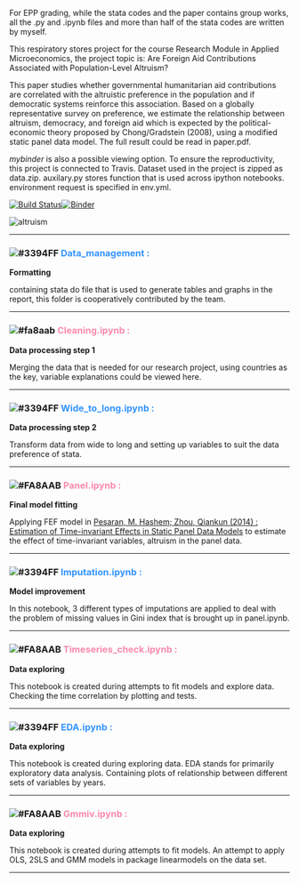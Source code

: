 For EPP grading, while the stata codes and the paper contains group works, all the .py and .ipynb files and more than half of the stata codes are written by myself.

This respiratory stores project for the course Research Module in Applied Microeconomics, the project topic is: Are Foreign Aid Contributions Associated with Population-Level Altruism?

This paper studies whether governmental humanitarian aid contributions are correlated with the altruistic preference in the population and if democratic systems reinforce this association. Based on a globally representative survey on preference, we estimate the relationship between altruism,
democracy, and foreign aid which is expected by the political-economic theory proposed by Chong/Gradstein (2008), using a modified static panel data model. The full result could be read in paper.pdf.

_mybinder_ is also a possible viewing option. To ensure the reproductivity, this project is connected to Travis. Dataset used in the project is zipped as data.zip. auxilary.py stores function that is used across ipython notebooks. environment request is specified in env.yml. 

 <!-- it could also be downloaded at [here.](https://drive.google.com/drive/folders/1MG2aVRWMfzrvAibqx-r2NlfRDPcZ9Bc-?usp=sharing)  -->


[![Build Status](https://travis-ci.com/amanda8412383/research-module.svg?branch=main)](https://travis-ci.com/amanda8412383/research-module)[![Binder](https://mybinder.org/badge_logo.svg)](https://mybinder.org/v2/gh/amanda8412383/research-module/HEAD)

![altruism](https://user-images.githubusercontent.com/34471768/102538859-29382f80-40ad-11eb-8d82-8d365f7fdbbb.png)

---
 
### ![#3394FF](http://via.placeholder.com/15/3394FF/000000?text=+) <span style="color:#3394FF">**Data_management :**</span> 
**Formatting**

containing stata do file that is used to generate tables and graphs in the report, this folder is cooperatively contributed by the team.


---


### ![#fa8aab](http://via.placeholder.com/15/FA8AAB/000000?text=+) <span style="color:#FA8AAB">**Cleaning.ipynb :**</span>
**Data processing step 1** 

Merging the data that is needed for our research project, using countries as the key, variable explanations could be viewed here.  

---
 
### ![#3394FF](http://via.placeholder.com/15/3394FF/000000?text=+) <span style="color:#3394FF">**Wide_to_long.ipynb :**</span> 
**Data processing step 2** 
 
 Transform data from wide to long and setting up variables to suit the data preference of stata.

---

### ![#FA8AAB](http://via.placeholder.com/15/FA8AAB/000000?text=+) <span style="color:#FA8AAB">**Panel.ipynb :**</span> 
**Final model fitting** 

Applying FEF model in [Pesaran, M. Hashem; Zhou, Qiankun (2014) : Estimation of Time-invariant Effects in Static Panel Data Models](https://papers.ssrn.com/sol3/papers.cfm?abstract_id=2493312) to estimate the effect of time-invariant variables, altruism in the panel data.


--- 

### ![#3394FF](http://via.placeholder.com/15/3394FF/000000?text=+) <span style="color:#3394FF">**Imputation.ipynb :**</span> 

**Model improvement** 

In this notebook, 3 different types of imputations are applied to deal with the problem of missing values in Gini index that is brought up in panel.ipynb.

---

### ![#FA8AAB](http://via.placeholder.com/15/FA8AAB/000000?text=+) <span style="color:#FA8AAB">**Timeseries_check.ipynb :**</span> 
**Data exploring**

This notebook is created during attempts to fit models and explore data. Checking the time correlation by plotting and tests.

---

### ![#3394FF](http://via.placeholder.com/15/3394FF/000000?text=+) <span style="color:#3394FF">**EDA.ipynb :**</span> 
**Data exploring**

This notebook is created during exploring data. EDA stands for primarily exploratory data analysis. Containing plots of relationship between different sets of variables by years.

---

### ![#FA8AAB](http://via.placeholder.com/15/FA8AAB/000000?text=+) <span style="color:#FA8AAB">**Gmmiv.ipynb :**</span> 
**Data exploring**

This notebook is created during attempts to fit models. An attempt to apply OLS, 2SLS and GMM models in package linearmodels on the data set.

---
